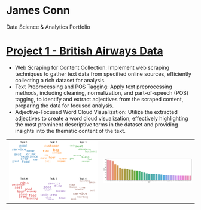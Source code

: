 # James Conn
Data Science &amp; Analytics Portfolio

# [Project 1 - British Airways Data](https://github.com/jconn5803/BritishAirwaysData)
* Web Scraping for Content Collection: Implement web scraping techniques to gather text data from specified online sources, efficiently collecting a rich dataset for analysis.
* Text Preprocessing and POS Tagging: Apply text preprocessing methods, including cleaning, normalization, and part-of-speech (POS) tagging, to identify and extract adjectives from the scraped content, preparing the data for focused analysis.
* Adjective-Focused Word Cloud Visualization: Utilize the extracted adjectives to create a word cloud visualization, effectively highlighting the most prominent descriptive terms in the dataset and providing insights into the thematic content of the text.







<table>
  <tr>
    <td><img src="/images/wordcloud.png" alt="Word Cloud" width="400"/></td>
    <td><img src="/images/wordsgraph.png" alt="Words Graph" width="400"/></td>
  </tr>
</table>
